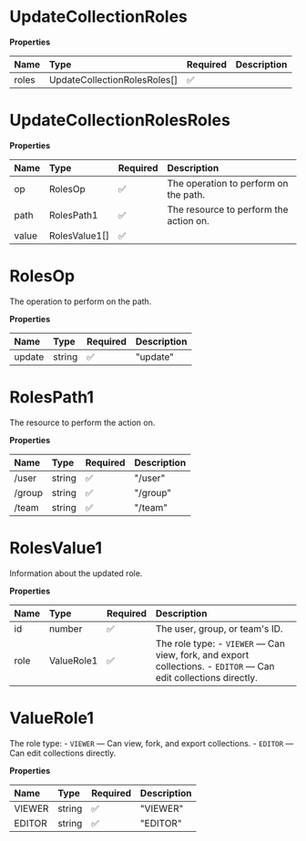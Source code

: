 # UpdateCollectionRoles

**Properties**

| Name  | Type                         | Required | Description |
| :---- | :--------------------------- | :------- | :---------- |
| roles | UpdateCollectionRolesRoles[] | ✅       |             |

# UpdateCollectionRolesRoles

**Properties**

| Name  | Type          | Required | Description                            |
| :---- | :------------ | :------- | :------------------------------------- |
| op    | RolesOp       | ✅       | The operation to perform on the path.  |
| path  | RolesPath1    | ✅       | The resource to perform the action on. |
| value | RolesValue1[] | ✅       |                                        |

# RolesOp

The operation to perform on the path.

**Properties**

| Name   | Type   | Required | Description |
| :----- | :----- | :------- | :---------- |
| update | string | ✅       | "update"    |

# RolesPath1

The resource to perform the action on.

**Properties**

| Name   | Type   | Required | Description |
| :----- | :----- | :------- | :---------- |
| /user  | string | ✅       | "/user"     |
| /group | string | ✅       | "/group"    |
| /team  | string | ✅       | "/team"     |

# RolesValue1

Information about the updated role.

**Properties**

| Name | Type       | Required | Description                                                                                                     |
| :--- | :--------- | :------- | :-------------------------------------------------------------------------------------------------------------- |
| id   | number     | ✅       | The user, group, or team's ID.                                                                                  |
| role | ValueRole1 | ✅       | The role type: - `VIEWER` — Can view, fork, and export collections. - `EDITOR` — Can edit collections directly. |

# ValueRole1

The role type: - `VIEWER` — Can view, fork, and export collections. - `EDITOR` — Can edit collections directly.

**Properties**

| Name   | Type   | Required | Description |
| :----- | :----- | :------- | :---------- |
| VIEWER | string | ✅       | "VIEWER"    |
| EDITOR | string | ✅       | "EDITOR"    |

<!-- This file was generated by liblab | https://liblab.com/ -->

